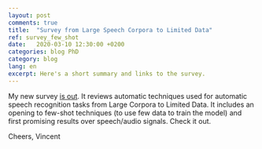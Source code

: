 ```yaml
---
layout: post
comments: true
title:  "Survey from Large Speech Corpora to Limited Data"
ref: survey_few_shot
date:   2020-03-10 12:30:00 +0200
categories: blog PhD
category: blog
lang: en
excerpt: Here's a short summary and links to the survey.
---
```


My new survey [is out](http://dx.doi.org/10.1186/s13636-022-00251-w).
It reviews automatic techniques used for automatic speech recognition tasks from Large Corpora to Limited Data.
It includes an opening to few-shot techniques (to use few data to train the model) and first promising results over speech/audio signals.
Check it out.

Cheers, Vincent
